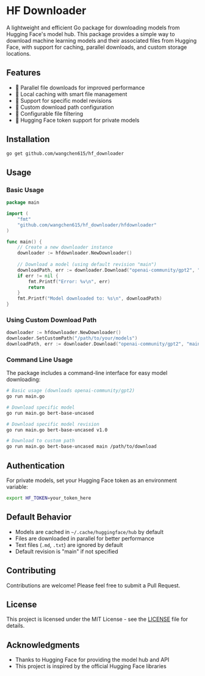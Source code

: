 # HF Downloader

A lightweight and efficient Go package for downloading models from Hugging Face's model hub. This package provides a simple way to download machine learning models and their associated files from Hugging Face, with support for caching, parallel downloads, and custom storage locations.

## Features

- 🚀 Parallel file downloads for improved performance
- 💾 Local caching with smart file management
- 🔄 Support for specific model revisions
- 📁 Custom download path configuration
- 🎯 Configurable file filtering
- 🔑 Hugging Face token support for private models

## Installation

```bash
go get github.com/wangchen615/hf_downloader
```

## Usage

### Basic Usage

```go
package main

import (
    "fmt"
    "github.com/wangchen615/hf_downloader/hfdownloader"
)

func main() {
    // Create a new downloader instance
    downloader := hfdownloader.NewDownloader()
    
    // Download a model (using default revision "main")
    downloadPath, err := downloader.Download("openai-community/gpt2", "main")
    if err != nil {
        fmt.Printf("Error: %v\n", err)
        return
    }
    fmt.Printf("Model downloaded to: %s\n", downloadPath)
}
```

### Using Custom Download Path

```go
downloader := hfdownloader.NewDownloader()
downloader.SetCustomPath("/path/to/your/models")
downloadPath, err := downloader.Download("openai-community/gpt2", "main")
```

### Command Line Usage

The package includes a command-line interface for easy model downloading:

```bash
# Basic usage (downloads openai-community/gpt2)
go run main.go

# Download specific model
go run main.go bert-base-uncased

# Download specific model revision
go run main.go bert-base-uncased v1.0

# Download to custom path
go run main.go bert-base-uncased main /path/to/download
```

## Authentication

For private models, set your Hugging Face token as an environment variable:

```bash
export HF_TOKEN=your_token_here
```

## Default Behavior

- Models are cached in `~/.cache/huggingface/hub` by default
- Files are downloaded in parallel for better performance
- Text files (`.md`, `.txt`) are ignored by default
- Default revision is "main" if not specified

## Contributing

Contributions are welcome! Please feel free to submit a Pull Request.

## License

This project is licensed under the MIT License - see the [LICENSE](LICENSE) file for details.

## Acknowledgments

- Thanks to Hugging Face for providing the model hub and API
- This project is inspired by the official Hugging Face libraries 